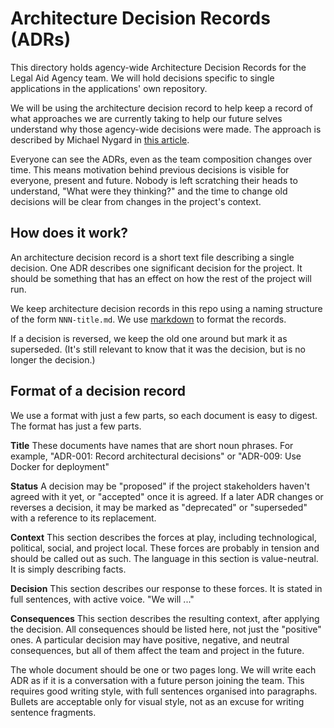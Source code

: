 # Architecture Decision Records (ADRs)

This directory holds agency-wide Architecture Decision Records for the Legal Aid Agency team. We will hold decisions
specific to single applications in the applications' own repository.

We will be using the architecture decision record to help keep a record of what approaches we are currently
taking to help our future selves understand why those agency-wide decisions were made.
The approach is described by Michael Nygard in [this article](http://thinkrelevance.com/blog/2011/11/15/documenting-architecture-decisions).

Everyone can see the ADRs, even as the team composition changes over time. This means motivation behind previous
decisions is visible for everyone, present and future. Nobody is left scratching their heads to understand,
"What were they thinking?" and the time to change old decisions will be clear from changes in the project's context.

## How does it work?

An architecture decision record is a short text file describing a single decision.
One ADR describes one significant decision for the project. It should be something that has an effect on how the
rest of the project will run.

We keep architecture decision records in this repo using a naming structure of the form `NNN-title.md`.
We use [markdown](https://github.com/adam-p/markdown-here/wiki/Markdown-Cheatsheet) to format the records.

If a decision is reversed, we keep the old one around but mark it as superseded.
(It's still relevant to know that it was the decision, but is no longer the decision.)

## Format of a decision record

We use a format with just a few parts, so each document is easy to digest. The format has just a few parts.

**Title** These documents have names that are short noun phrases. For example,
"ADR-001: Record architectural decisions" or "ADR-009: Use Docker for deployment"

**Status** A decision may be "proposed" if the project stakeholders haven't agreed with it yet, or
"accepted" once it is agreed. If a later ADR changes or reverses a decision, it may be marked as "deprecated" or
"superseded" with a reference to its replacement.

**Context** This section describes the forces at play, including technological, political, social, and project local.
These forces are probably in tension and should be called out as such. The language in this section is value-neutral.
It is simply describing facts.

**Decision** This section describes our response to these forces. It is stated in full sentences, with active voice.
"We will ..."

**Consequences** This section describes the resulting context, after applying the decision.
All consequences should be listed here, not just the "positive" ones. A particular decision may have positive, negative,
and neutral consequences, but all of them affect the team and project in the future.

The whole document should be one or two pages long. We will write each ADR as if it is a conversation with a future
person joining the team. This requires good writing style, with full sentences organised into paragraphs.
Bullets are acceptable only for visual style, not as an excuse for writing sentence fragments.
